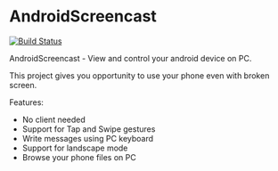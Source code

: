 AndroidScreencast
=================
[![Build Status](https://drone.io/github.com/xSAVIKx/AndroidScreencast/status.png)](https://drone.io/github.com/xSAVIKx/AndroidScreencast/latest)

AndroidScreencast - View and control your android device on PC.

This project gives you opportunity to use your phone even with broken screen.

Features:
  - No client needed
  - Support for Tap and Swipe gestures
  - Write messages using PC keyboard
  - Support for landscape mode
  - Browse your phone files on PC
